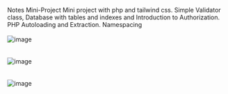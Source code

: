 Notes Mini-Project
Mini project with php and tailwind css. Simple Validator class, Database with tables and indexes and Introduction to Authorization. PHP Autoloading and Extraction. Namespacing<br><br>
![image](https://github.com/user-attachments/assets/b3b60681-925a-42f1-89d1-9245977448af)<br><br><br>
![image](https://github.com/user-attachments/assets/f5db7c45-d17d-48bf-8fb5-6461ddb7b278)<br><br><br>
![image](https://github.com/user-attachments/assets/0db66b34-f224-4196-ac73-814c5138fa59)<br><br><br>

